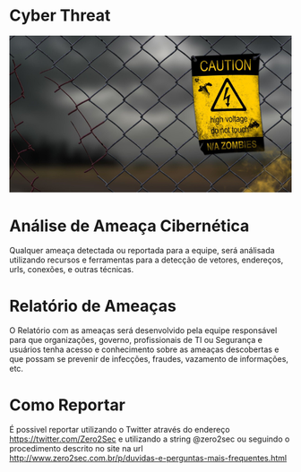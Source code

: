 # Cyber Threat

![alt tag](https://github.com/zero2sec/CyberThreat/blob/master/config/CyberThreat.jpg) 

# Análise de Ameaça Cibernética

Qualquer ameaça detectada ou reportada para a equipe, será análisada utilizando recursos e ferramentas para a detecção de vetores, endereços, urls, conexões, e outras técnicas.

# Relatório de Ameaças

O Relatório com as ameaças será desenvolvido pela equipe responsável para que organizações, governo, profissionais de TI ou Segurança e usuários tenha acesso e conhecimento sobre as ameaças descobertas e que possam se prevenir de infecções, fraudes, vazamento de informações, etc.

# Como Reportar

É possivel reportar utilizando o Twitter através do endereço https://twitter.com/Zero2Sec e utilizando a string @zero2sec ou seguindo o procedimento descrito no site na url http://www.zero2sec.com.br/p/duvidas-e-perguntas-mais-frequentes.html
